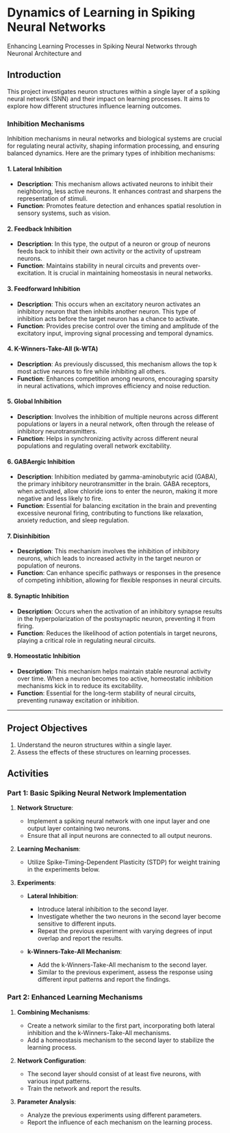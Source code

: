 # Dynamics of Learning in Spiking Neural Networks
Enhancing Learning Processes in Spiking Neural Networks through Neuronal Architecture and 

## Introduction
This project investigates neuron structures within a single layer of a spiking neural network (SNN) and their impact on learning processes. It aims to explore how different structures influence learning outcomes.

### Inhibition Mechanisms
Inhibition mechanisms in neural networks and biological systems are crucial for regulating neural activity, shaping information processing, and ensuring balanced dynamics. Here are the primary types of inhibition mechanisms:

#### 1. **Lateral Inhibition**
- **Description**: This mechanism allows activated neurons to inhibit their neighboring, less active neurons. It enhances contrast and sharpens the representation of stimuli.
- **Function**: Promotes feature detection and enhances spatial resolution in sensory systems, such as vision.

#### 2. **Feedback Inhibition**
- **Description**: In this type, the output of a neuron or group of neurons feeds back to inhibit their own activity or the activity of upstream neurons.
- **Function**: Maintains stability in neural circuits and prevents over-excitation. It is crucial in maintaining homeostasis in neural networks.

#### 3. **Feedforward Inhibition**
- **Description**: This occurs when an excitatory neuron activates an inhibitory neuron that then inhibits another neuron. This type of inhibition acts before the target neuron has a chance to activate.
- **Function**: Provides precise control over the timing and amplitude of the excitatory input, improving signal processing and temporal dynamics.

#### 4. **K-Winners-Take-All (k-WTA)**
- **Description**: As previously discussed, this mechanism allows the top k most active neurons to fire while inhibiting all others.
- **Function**: Enhances competition among neurons, encouraging sparsity in neural activations, which improves efficiency and noise reduction.

#### 5. **Global Inhibition**
- **Description**: Involves the inhibition of multiple neurons across different populations or layers in a neural network, often through the release of inhibitory neurotransmitters.
- **Function**: Helps in synchronizing activity across different neural populations and regulating overall network excitability.

#### 6. **GABAergic Inhibition**
- **Description**: Inhibition mediated by gamma-aminobutyric acid (GABA), the primary inhibitory neurotransmitter in the brain. GABA receptors, when activated, allow chloride ions to enter the neuron, making it more negative and less likely to fire.
- **Function**: Essential for balancing excitation in the brain and preventing excessive neuronal firing, contributing to functions like relaxation, anxiety reduction, and sleep regulation.

#### 7. **Disinhibition**
- **Description**: This mechanism involves the inhibition of inhibitory neurons, which leads to increased activity in the target neuron or population of neurons.
- **Function**: Can enhance specific pathways or responses in the presence of competing inhibition, allowing for flexible responses in neural circuits.

#### 8. **Synaptic Inhibition**
- **Description**: Occurs when the activation of an inhibitory synapse results in the hyperpolarization of the postsynaptic neuron, preventing it from firing.
- **Function**: Reduces the likelihood of action potentials in target neurons, playing a critical role in regulating neural circuits.

#### 9. **Homeostatic Inhibition**
- **Description**: This mechanism helps maintain stable neuronal activity over time. When a neuron becomes too active, homeostatic inhibition mechanisms kick in to reduce its excitability.
- **Function**: Essential for the long-term stability of neural circuits, preventing runaway excitation or inhibition.
--- 

## Project Objectives
1. Understand the neuron structures within a single layer.
2. Assess the effects of these structures on learning processes.

## Activities

### Part 1: Basic Spiking Neural Network Implementation
1. **Network Structure**:
   - Implement a spiking neural network with one input layer and one output layer containing two neurons.
   - Ensure that all input neurons are connected to all output neurons.

2. **Learning Mechanism**:
   - Utilize Spike-Timing-Dependent Plasticity (STDP) for weight training in the experiments below.

3. **Experiments**:
   - **Lateral Inhibition**:
     - Introduce lateral inhibition to the second layer.
     - Investigate whether the two neurons in the second layer become sensitive to different inputs.
     - Repeat the previous experiment with varying degrees of input overlap and report the results.

   - **k-Winners-Take-All Mechanism**:
     - Add the k-Winners-Take-All mechanism to the second layer.
     - Similar to the previous experiment, assess the response using different input patterns and report the findings.

### Part 2: Enhanced Learning Mechanisms
1. **Combining Mechanisms**:
   - Create a network similar to the first part, incorporating both lateral inhibition and the k-Winners-Take-All mechanisms.
   - Add a homeostasis mechanism to the second layer to stabilize the learning process.

2. **Network Configuration**:
   - The second layer should consist of at least five neurons, with various input patterns.
   - Train the network and report the results.

3. **Parameter Analysis**:
   - Analyze the previous experiments using different parameters.
   - Report the influence of each mechanism on the learning process.

